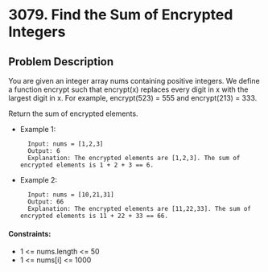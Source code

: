 # 3079. Find the Sum of Encrypted Integers

## Problem Description

You are given an integer array nums containing positive integers. We define a function encrypt such that encrypt(x) replaces every digit in x with the largest digit in x. For example, encrypt(523) = 555 and encrypt(213) = 333.

Return the sum of encrypted elements.

 

- Example 1:

        Input: nums = [1,2,3]
        Output: 6
        Explanation: The encrypted elements are [1,2,3]. The sum of encrypted elements is 1 + 2 + 3 == 6.

- Example 2:

        Input: nums = [10,21,31]
        Output: 66
        Explanation: The encrypted elements are [11,22,33]. The sum of encrypted elements is 11 + 22 + 33 == 66.

 

#### Constraints:

- 1 <= nums.length <= 50
- 1 <= nums[i] <= 1000
